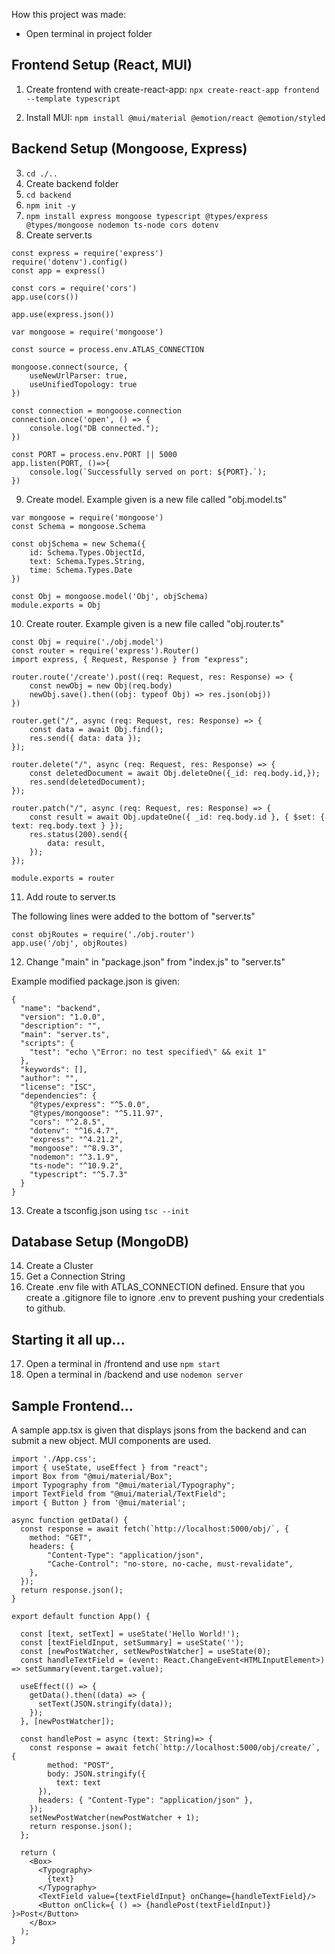 How this project was made:

- Open terminal in project folder

Frontend Setup (React, MUI)
-

1. Create frontend with create-react-app: ```npx create-react-app frontend --template typescript```

2. Install MUI: ```npm install @mui/material @emotion/react @emotion/styled```
 
Backend Setup (Mongoose, Express)
-

3. ```cd ./..```
4. Create backend folder
5. ```cd backend```
6. ```npm init -y```
7. ```npm install express mongoose typescript @types/express @types/mongoose nodemon ts-node cors dotenv```
8. Create server.ts

```
const express = require('express')
require('dotenv').config()
const app = express()

const cors = require('cors')
app.use(cors())

app.use(express.json())

var mongoose = require('mongoose')

const source = process.env.ATLAS_CONNECTION

mongoose.connect(source, {
    useNewUrlParser: true,
    useUnifiedTopology: true
})

const connection = mongoose.connection
connection.once('open', () => {
    console.log("DB connected.");
})

const PORT = process.env.PORT || 5000
app.listen(PORT, ()=>{
    console.log(`Successfully served on port: ${PORT}.`);
})
```

9. Create model. Example given is a new file called "obj.model.ts"

```
var mongoose = require('mongoose')
const Schema = mongoose.Schema

const objSchema = new Schema({
    id: Schema.Types.ObjectId,
    text: Schema.Types.String,
    time: Schema.Types.Date
})

const Obj = mongoose.model('Obj', objSchema)
module.exports = Obj
```

10. Create router. Example given is a new file called "obj.router.ts"

```
const Obj = require('./obj.model')
const router = require('express').Router()
import express, { Request, Response } from "express";

router.route('/create').post((req: Request, res: Response) => {
    const newObj = new Obj(req.body)
    newObj.save().then((obj: typeof Obj) => res.json(obj))
})

router.get("/", async (req: Request, res: Response) => {
    const data = await Obj.find();
    res.send({ data: data });
});

router.delete("/", async (req: Request, res: Response) => {
    const deletedDocument = await Obj.deleteOne({_id: req.body.id,});
    res.send(deletedDocument);
});

router.patch("/", async (req: Request, res: Response) => {
    const result = await Obj.updateOne({ _id: req.body.id }, { $set: { text: req.body.text } });
    res.status(200).send({
        data: result,
    });
});

module.exports = router
```

11. Add route to server.ts

The following lines were added to the bottom of "server.ts"

```
const objRoutes = require('./obj.router')
app.use('/obj', objRoutes)
```

12. Change "main" in "package.json" from "index.js" to "server.ts"

Example modified package.json is given:
```
{
  "name": "backend",
  "version": "1.0.0",
  "description": "",
  "main": "server.ts",
  "scripts": {
    "test": "echo \"Error: no test specified\" && exit 1"
  },
  "keywords": [],
  "author": "",
  "license": "ISC",
  "dependencies": {
    "@types/express": "^5.0.0",
    "@types/mongoose": "^5.11.97",
    "cors": "^2.8.5",
    "dotenv": "^16.4.7",
    "express": "^4.21.2",
    "mongoose": "^8.9.3",
    "nodemon": "^3.1.9",
    "ts-node": "^10.9.2",
    "typescript": "^5.7.3"
  }
}
```

13. Create a tsconfig.json using ```tsc --init```


Database Setup (MongoDB)
-
14. Create a Cluster
15. Get a Connection String
16. Create .env file with ATLAS_CONNECTION defined. Ensure that you create a .gitignore file to ignore .env to prevent pushing your credentials to github.

Starting it all up...
-
17. Open a terminal in /frontend and use ```npm start```
18. Open a terminal in /backend and use ```nodemon server```

Sample Frontend...
-

A sample app.tsx is given that displays jsons from the backend and can submit a new object. MUI components are used.

```
import './App.css';
import { useState, useEffect } from "react";
import Box from "@mui/material/Box";
import Typography from "@mui/material/Typography";
import TextField from "@mui/material/TextField";
import { Button } from '@mui/material';

async function getData() {
  const response = await fetch(`http://localhost:5000/obj/`, {
    method: "GET",
    headers: {
        "Content-Type": "application/json",
        "Cache-Control": "no-store, no-cache, must-revalidate",
    },
  });
  return response.json();
}

export default function App() {

  const [text, setText] = useState('Hello World!');
  const [textFieldInput, setSummary] = useState('');
  const [newPostWatcher, setNewPostWatcher] = useState(0);
  const handleTextField = (event: React.ChangeEvent<HTMLInputElement>) => setSummary(event.target.value);

  useEffect(() => {
    getData().then((data) => {
      setText(JSON.stringify(data));
    });
  }, [newPostWatcher]);

  const handlePost = async (text: String)=> {
    const response = await fetch(`http://localhost:5000/obj/create/`, {
        method: "POST",
        body: JSON.stringify({
          text: text
      }),
      headers: { "Content-Type": "application/json" },
    });
    setNewPostWatcher(newPostWatcher + 1);
    return response.json();
  };

  return (
    <Box>
      <Typography>
        {text}
      </Typography>
      <TextField value={textFieldInput} onChange={handleTextField}/>
      <Button onClick={ () => {handlePost(textFieldInput)} }>Post</Button>
    </Box>
  );
}
```

